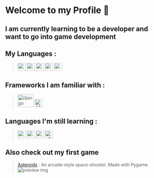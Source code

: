 # Welcome to my Profile 👋
## I am currently learning to be a developer and want to go into game development
## My Languages : 
> <img width="25" height="25" src="https://github.com/user-attachments/assets/9bcfad88-69e5-4b1e-b440-ea59d20f43b2" /> 
> <img width="25" height="25" src="https://github.com/user-attachments/assets/dc7a32ce-2f60-4f3d-9211-36ff04145490" /> 
> <img width="25" height="25" src="https://github.com/user-attachments/assets/5f4867ac-94ce-4418-b40c-1749ea20472c" /> 
> <img width="25" height="25" src="https://github.com/user-attachments/assets/230b30de-f02a-41df-9236-cb3ddee3fcaa" /> 
> <img width="25" height="25" src="https://github.com/user-attachments/assets/a4f71093-6e1f-419f-8980-a701ecdc86c3" />


## Frameworks I am familiar with :
> <img width="50" height="40" alt="django" src="https://github.com/user-attachments/assets/f4332ed4-db21-4c7c-9b41-88ae8f5fab88" />
> <img width="25" height="25" alt="4844577" src="https://github.com/user-attachments/assets/1d8f4fdf-30f5-41bb-a9a2-1c1af0fd8e0c" />




## Languages I'm still learning : 
> <img width="25" height="25" src="https://github.com/user-attachments/assets/14f478c5-72f4-41a3-9f14-468a5f674875"/> 
> <img width="25" height="25" src="https://github.com/user-attachments/assets/24a61225-1124-4959-9b1d-042f580ce576" />
> <img width="25" height="25" src="https://github.com/user-attachments/assets/ad7327bc-a61a-4007-99b6-62c682bf521f" />
> <img width="25" height="25" alt="a3s16nut3ylc1" src="https://github.com/user-attachments/assets/23b32ad0-3825-44f5-9013-e60b4080d1e1" />




## Also check out my first game
> [Asteroids](https://github.com/T334GE/Asteroids) : An arcade-style space-shooter. Made with Pygame.
> ![preview img](https://github.com/T334GE/Asteroids/blob/main/assets/images/game.gif)
